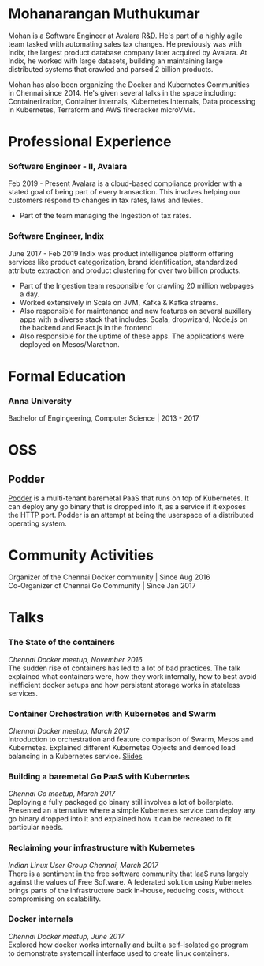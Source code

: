 # Mohanarangan Muthukumar

Mohan is a Software Engineer at Avalara R&D. He's part of a highly agile team tasked with automating sales tax changes. He previously was with Indix, the largest product database company later acquired by Avalara. At Indix, he worked with large datasets, building an maintaining large distributed systems that crawled and parsed 2 billion products.

Mohan has also been organizing the Docker and Kubernetes Communities in Chennai since 2014. He's given several talks in the space including: Containerization, Container internals, Kubernetes Internals, Data processing in Kubernetes, Terraform and AWS firecracker microVMs.

# Professional Experience

### Software Engineer - II, Avalara

Feb 2019 - Present
Avalara is a cloud-based compliance provider with a stated goal of being part of every transaction. This involves helping our customers respond to changes in tax rates, laws and levies.

- Part of the team managing the Ingestion of tax rates.

### Software Engineer, Indix

June 2017 - Feb 2019
Indix was product intelligence platform offering services like product categorization, brand identification, standardized attribute extraction and product clustering for over two billion products.

- Part of the Ingestion team responsible for crawling 20 million webpages a day.
- Worked extensively in Scala on JVM, Kafka & Kafka streams.
- Also responsible for maintenance and new features on several auxillary apps with a diverse stack that includes: Scala, dropwizard, Node.js on the backend and React.js in the frontend
- Also responsible for the uptime of these apps. The applications were deployed on Mesos/Marathon.

# Formal Education

### Anna University

Bachelor of Engingeering, Computer Science | 2013 - 2017

# OSS

## Podder

[Podder](http://github.com/extrasalt/podder) is a multi-tenant baremetal PaaS that runs on top of Kubernetes. It can deploy any go binary that is dropped into it, as a service if it exposes the HTTP port. Podder is an attempt at being the userspace of a distributed operating system.

# Community Activities

Organizer of the Chennai Docker community | Since Aug 2016  
Co-Organizer of Chennai Go Community | Since Jan 2017

# Talks

### The State of the containers

_Chennai Docker meetup, November 2016_  
The sudden rise of containers has led to a lot of bad practices. The talk explained what containers were, how they work internally, how to best avoid inefficient docker setups and how persistent storage works in stateless services.

### Container Orchestration with Kubernetes and Swarm

_Chennai Docker meetup, March 2017_  
Introduction to orchestration and feature comparison of Swarm, Mesos and Kubernetes. Explained different Kubernetes Objects and demoed load balancing in a Kubernetes service. [Slides](http://slides.com/extrasalt/deck)

### Building a baremetal Go PaaS with Kubernetes

_Chennai Go meetup, March 2017_  
Deploying a fully packaged go binary still involves a lot of boilerplate. Presented an alternative where a simple Kubernetes service can deploy any go binary dropped into it and explained how it can be recreated to fit particular needs.

### Reclaiming your infrastructure with Kubernetes

_Indian Linux User Group Chennai, March 2017_  
There is a sentiment in the free software community that IaaS runs largely against the values of Free Software. A federated solution using Kubernetes brings parts of the infrastructure back in-house, reducing costs, without compromising on scalability.

### Docker internals

_Chennai Docker meetup, June 2017_  
Explored how docker works internally and built a self-isolated go program to demonstrate systemcall interface used to create linux containers.
